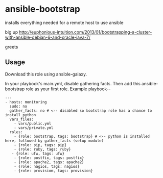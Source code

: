 # ansible-bootstrap

installs everything needed for a remote host to use ansible

big up http://euphonious-intuition.com/2013/01/bootstrapping-a-cluster-with-ansible-debian-6-and-oracle-java-7/

greets


## Usage

Download this role using ansible-galaxy.

In your playbook's main.yml, disable gathering facts. Then add this ansible-bootstrap role as your first role. Example playbook--

```
---
- hosts: monitoring
  sudo: no
  gather_facts: no # <-- disabled so bootstrap role has a chance to install python
  vars_files:
    - vars/public.yml
    - vars/private.yml
  roles:
    - {role: bootstrap, tags: bootstrap} # <-- python is installed here, followed by gather_facts (setup module)
    - {role: pip, tags: pip}
    - {role: ruby, tags: ruby}
   - {role: ufw, tags: ufw}
    - {role: postfix, tags: postfix}
    - {role: apache2, tags: apache2}
    - {role: nagios, tags: nagios}
    - {role: provision, tags: provision}
```
